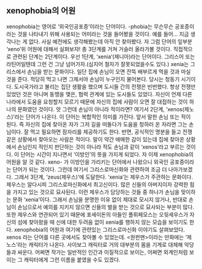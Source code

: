 ## xenophobia의 어원

xenophobia는 영어로 ‘외국인공포증’이라는 단어이다. -phobia는 무슨무슨 공포증이라는 것을 나타내기 위해 사용되는 어미라는 것을 들어봤을 것이다. 예를 들어… 지금 생각나는 게 없다. 사실 예전에도 생각해봤는데 아직 안 찾아봤다. 자 그럼 단어의 잎부분 ‘xeno’위 어원에 대해서 실펴보자! 총 3단계를 거쳐 거슬러 올라가볼 것이다. 직접적으로 관련된 단계는 2단계이다.
우선 1단계, ‘xenia’(제니아)라는 단어이다. 그리스어 또는 라틴어일텐데 그런 건 그냥 넘어가자.(심지어 철자가 잘못되었을수도 있다.) xenia는 그리스에서 손님을 받는 문화이다. 일단 집에 손님이 오면 잔뜩 배부르게 먹을 것과 마실 것을 준다. 적당히 먹고 나면 그제서야 손님이 누구인지 물어본다. 당시는 청동기 시기이다. 도시국가라고 불리는 집단 생활을 했으며 도시들 간의 전쟁은 빈번했다. 항상 전쟁만 있었던 것은 아니며 동맹을 맺은, 협력 관계에 있는 도시들도 있었다. 자신이 언제 다른 나라에서 도움을 요청할지 모르기 때문에 자신의 집에 사람이 오면 잘 대접하는 것이 하나의 문화였던 것이다. 앗 그런데 손님이 아니라 적이라면?
여기서 2단계, ‘xenos(제노스)’라는 단어가 나온다. 이 단어는 복합적인 의미를 가진다. 앞서 말한 손님 또는 적이 된다. 즉 자신의 집에 찾아온 자가 그저 길을 떠돌다가 도움을 청하러 온 자라면 그는 손님이다. 잘 먹고 필요하면 잠자리를 제공하기도 한다. 반면, 공식적인 명분을 들고 전쟁 같은 상황에서 찾아오는 사람은 적이다. 말이 약간 애매한 감이 있는데 집에 찾아온 상황에서 손님인지 적인지 판단하는 것이 아니라 적도 손님과 같이 ‘xenos’라고 부르는 것이다. 이 단어는 시간이 지나면서 ‘이방인’의 뜻을 가지게 되었다.
자 이제 xenophobia의 어원을 알 것 같다. xeno- 가 이방인을 가리키는 단어에서 나왔으니 외국인 공포증이라는 단어가 되는 것이다. 그런데 여기서 그리스로마신화와 관련하여 조금 더 나아가보겠다.
그래서 3단계, ‘zeus(제우스)’에 도달한다. ‘xenia’는 제우스가 주관하는 문화이다. 제우스는 알다시피 그리스로마신화에서 최고신이다. 많은 신들의 아버지이자 강력한 힘을 가지고 있는 것으로 묘사된다. 이런 제우스가 담당하는 것들 중 하나가 손님을 맞이하는 문화 ‘xenia’이다. 그래서 손님을 분명한 이유 없이 제대로 모시지 않거나, 반대로 손님이 손님으로서 예의를 지키지 않으면 신들의 벌을 받는 것으로 묘사되는 부분이 많다. 또한 제우스와 연관되어 있기 때문에 포세이돈의 아들인 폴뤼페모스는 오뒷세우스가 자신의 섬에 찾아왔을 때 신에 대한 두려움 없이 xenia를 행하지 않는 모습을 보이기도 한다.
xenophobia의 어원과 여기에 관련있는 그리스로마신화 이야기도 살펴보았다. xenos 라는 단어를 다른 곳에서도 찾아볼 수 있었는데. <원펀맨>이라는 만화에는 ‘제노스’라는 캐릭터가 나온다. 사이보그 캐릭터로 거의 대부분의 몸을 기계로 대체해 악당들과 싸운다. 어쩌면 작가는 일반적인 인간과 이질적으로 보이는, 어쩌면 외계인처럼 보이는 그 캐릭터에게 그런 이름을 붙였을 수도 있겠다.
